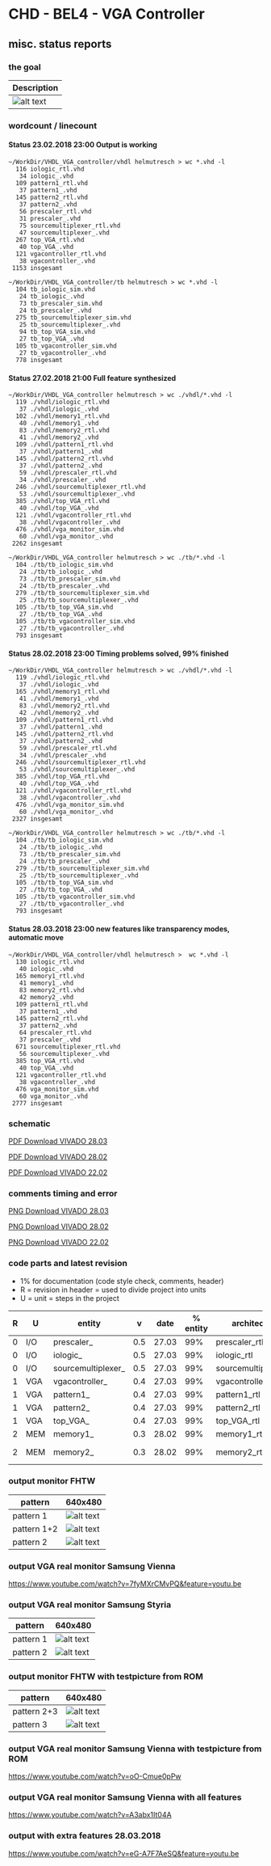 # CHD - BEL4 - VGA Controller

## misc. status reports

### the goal

| Description |
|--------------------|
| ![alt text](doku/goal.png "goal VGA") |

### wordcount / linecount

#### Status 23.02.2018 23:00 Output is working

	~/WorkDir/VHDL_VGA_controller/vhdl helmutresch > wc *.vhd -l
	  116 iologic_rtl.vhd
	   34 iologic_.vhd
	  109 pattern1_rtl.vhd
	   37 pattern1_.vhd
	  145 pattern2_rtl.vhd
	   37 pattern2_.vhd
	   56 prescaler_rtl.vhd
	   31 prescaler_.vhd
	   75 sourcemultiplexer_rtl.vhd
	   47 sourcemultiplexer_.vhd
	  267 top_VGA_rtl.vhd
	   40 top_VGA_.vhd
	  121 vgacontroller_rtl.vhd
	   38 vgacontroller_.vhd
	 1153 insgesamt

	~/WorkDir/VHDL_VGA_controller/tb helmutresch > wc *.vhd -l
	  104 tb_iologic_sim.vhd
	   24 tb_iologic_.vhd
	   73 tb_prescaler_sim.vhd
	   24 tb_prescaler_.vhd
	  275 tb_sourcemultiplexer_sim.vhd
	   25 tb_sourcemultiplexer_.vhd
	   94 tb_top_VGA_sim.vhd
	   27 tb_top_VGA_.vhd
	  105 tb_vgacontroller_sim.vhd
	   27 tb_vgacontroller_.vhd
	  778 insgesamt

#### Status 27.02.2018 21:00 Full feature synthesized

	~/WorkDir/VHDL_VGA_controller helmutresch > wc ./vhdl/*.vhd -l
	  119 ./vhdl/iologic_rtl.vhd
	   37 ./vhdl/iologic_.vhd
	  102 ./vhdl/memory1_rtl.vhd
	   40 ./vhdl/memory1_.vhd
	   83 ./vhdl/memory2_rtl.vhd
	   41 ./vhdl/memory2_.vhd
	  109 ./vhdl/pattern1_rtl.vhd
	   37 ./vhdl/pattern1_.vhd
	  145 ./vhdl/pattern2_rtl.vhd
	   37 ./vhdl/pattern2_.vhd
	   59 ./vhdl/prescaler_rtl.vhd
	   34 ./vhdl/prescaler_.vhd
	  246 ./vhdl/sourcemultiplexer_rtl.vhd
	   53 ./vhdl/sourcemultiplexer_.vhd
	  385 ./vhdl/top_VGA_rtl.vhd
	   40 ./vhdl/top_VGA_.vhd
	  121 ./vhdl/vgacontroller_rtl.vhd
	   38 ./vhdl/vgacontroller_.vhd
	  476 ./vhdl/vga_monitor_sim.vhd
	   60 ./vhdl/vga_monitor_.vhd
	 2262 insgesamt

	~/WorkDir/VHDL_VGA_controller helmutresch > wc ./tb/*.vhd -l
	  104 ./tb/tb_iologic_sim.vhd
	   24 ./tb/tb_iologic_.vhd
	   73 ./tb/tb_prescaler_sim.vhd
	   24 ./tb/tb_prescaler_.vhd
	  279 ./tb/tb_sourcemultiplexer_sim.vhd
	   25 ./tb/tb_sourcemultiplexer_.vhd
	  105 ./tb/tb_top_VGA_sim.vhd
	   27 ./tb/tb_top_VGA_.vhd
	  105 ./tb/tb_vgacontroller_sim.vhd
	   27 ./tb/tb_vgacontroller_.vhd
	  793 insgesamt

#### Status 28.02.2018 23:00 Timing problems solved, 99% finished

	~/WorkDir/VHDL_VGA_controller helmutresch > wc ./vhdl/*.vhd -l
	  119 ./vhdl/iologic_rtl.vhd
	   37 ./vhdl/iologic_.vhd
	  165 ./vhdl/memory1_rtl.vhd
	   41 ./vhdl/memory1_.vhd
	   83 ./vhdl/memory2_rtl.vhd
	   42 ./vhdl/memory2_.vhd
	  109 ./vhdl/pattern1_rtl.vhd
	   37 ./vhdl/pattern1_.vhd
	  145 ./vhdl/pattern2_rtl.vhd
	   37 ./vhdl/pattern2_.vhd
	   59 ./vhdl/prescaler_rtl.vhd
	   34 ./vhdl/prescaler_.vhd
	  246 ./vhdl/sourcemultiplexer_rtl.vhd
	   53 ./vhdl/sourcemultiplexer_.vhd
	  385 ./vhdl/top_VGA_rtl.vhd
	   40 ./vhdl/top_VGA_.vhd
	  121 ./vhdl/vgacontroller_rtl.vhd
	   38 ./vhdl/vgacontroller_.vhd
	  476 ./vhdl/vga_monitor_sim.vhd
	   60 ./vhdl/vga_monitor_.vhd
	 2327 insgesamt

	~/WorkDir/VHDL_VGA_controller helmutresch > wc ./tb/*.vhd -l
	  104 ./tb/tb_iologic_sim.vhd
	   24 ./tb/tb_iologic_.vhd
	   73 ./tb/tb_prescaler_sim.vhd
	   24 ./tb/tb_prescaler_.vhd
	  279 ./tb/tb_sourcemultiplexer_sim.vhd
	   25 ./tb/tb_sourcemultiplexer_.vhd
	  105 ./tb/tb_top_VGA_sim.vhd
	   27 ./tb/tb_top_VGA_.vhd
	  105 ./tb/tb_vgacontroller_sim.vhd
	   27 ./tb/tb_vgacontroller_.vhd
	  793 insgesamt

#### Status 28.03.2018 23:00 new features like transparency modes, automatic move

	~/WorkDir/VHDL_VGA_controller/vhdl helmutresch >  wc *.vhd -l
	  130 iologic_rtl.vhd
	   40 iologic_.vhd
	  165 memory1_rtl.vhd
	   41 memory1_.vhd
	   83 memory2_rtl.vhd
	   42 memory2_.vhd
	  109 pattern1_rtl.vhd
	   37 pattern1_.vhd
	  145 pattern2_rtl.vhd
	   37 pattern2_.vhd
	   64 prescaler_rtl.vhd
	   37 prescaler_.vhd
	  671 sourcemultiplexer_rtl.vhd
	   56 sourcemultiplexer_.vhd
	  385 top_VGA_rtl.vhd
	   40 top_VGA_.vhd
	  121 vgacontroller_rtl.vhd
	   38 vgacontroller_.vhd
	  476 vga_monitor_sim.vhd
	   60 vga_monitor_.vhd
	 2777 insgesamt

### schematic

[PDF Download VIVADO 28.03](doku/22.03.2018_schematic.pdf)  

[PDF Download VIVADO 28.02](doku/28.02.2018_schematic.pdf)  

[PDF Download VIVADO 22.02](doku/22.02.2018_schematic.pdf)  

### comments timing and error

[PNG Download VIVADO 28.03](doku/28.03.2018_errors.png)  

[PNG Download VIVADO 28.02](doku/28.02.2018_errors.png)  

[PNG Download VIVADO 22.02](doku/22.02.2018_errors.png)  

### code parts and latest revision

- 1% for documentation (code style check, comments, header)
- R = revision in header = used to divide project into units
- U = unit = steps in the project

| R | U | entity | v | date | % entity | architecture | % code | remark |
| -------- | ---- | ------ | ------- | ---- | -------- | ------------ | ------ | ------ |
| 0 | I/O | prescaler_ | 0.5 | 27.03 | 99% | prescaler_rtl | 99% | - |
| 0 | I/O | iologic_ | 0.5 | 27.03 | 99% | iologic_rtl | 99% | - |
| 0 | I/O | sourcemultiplexer_ | 0.5 | 27.03 | 99% | sourcemultiplexer_rtl | 99% | - |
| 1 | VGA | vgacontroller_ | 0.4 | 27.03 | 99% | vgacontroller_rtl | 99% | - |
| 1 | VGA | pattern1_ | 0.4 | 27.03 | 99% | pattern1_rtl | 99% | - |
| 1 | VGA | pattern2_ | 0.4 | 27.03 | 99% | pattern2_rtl | 99% | - |
| 1 | VGA | top_VGA_ | 0.4 | 27.03 | 99% | top_VGA_rtl | 99% | synthesized |
| 2 | MEM | memory1_ | 0.3 | 28.02 | 99% | memory1_rtl | 99% | - |
| 2 | MEM | memory2_ | 0.3 | 28.02 | 99% | memory2_rtl | 99% | timing-check |

### output monitor FHTW

| pattern | 640x480 |
|-------- | ------- |
| pattern 1 | ![alt text](doku/frame01.png "pattern 1") |
| pattern 1+2 |  ![alt text](doku/frame02.png "pattern 1+2") |
| pattern 2 |  ![alt text](doku/frame03.png "pattern 2") |

### output VGA real monitor Samsung Vienna

https://www.youtube.com/watch?v=7fyMXrCMvPQ&feature=youtu.be

### output VGA real monitor Samsung Styria

| pattern | 640x480 |
|-------- | ------- |
| pattern 1 | ![alt text](doku/fotopattern01.jpg "pattern 1") |
| pattern 2 | ![alt text](doku/fotopattern02.jpg "pattern 2") |

### output monitor FHTW with testpicture from ROM

| pattern | 640x480 |
|-------- | ------- |
| pattern 2+3 | ![alt text](doku/frame04.png "pattern 1") |
| pattern 3 |  ![alt text](doku/frame05.png "pattern 1+2") |

### output VGA real monitor Samsung Vienna with testpicture from ROM

https://www.youtube.com/watch?v=oO-Cmue0pPw

### output VGA real monitor Samsung Vienna with all features

https://www.youtube.com/watch?v=A3abx1It04A

### output with extra features 28.03.2018

https://www.youtube.com/watch?v=eG-A7F7AeSQ&feature=youtu.be
